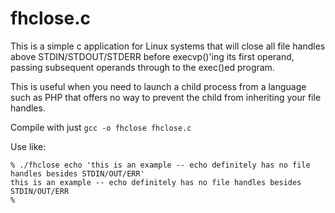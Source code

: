 # fhclose.c

This is a simple c application for Linux systems that will close all file handles above
STDIN/STDOUT/STDERR before execvp()'ing its first operand, passing subsequent operands through to the exec()ed program.

This is useful when you need to launch a child process from a language such as PHP that offers
no way to prevent the child from inheriting your file handles.

Compile with just `gcc -o fhclose fhclose.c`

Use like:
```
% ./fhclose echo 'this is an example -- echo definitely has no file handles besides STDIN/OUT/ERR'
this is an example -- echo definitely has no file handles besides STDIN/OUT/ERR
%


